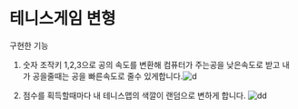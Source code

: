 # 테니스게임 변형

구현한 기능 
1) 숫자 조작키 1,2,3으로 공의 속도를 변환해 컴퓨터가 주는공을 낮은속도로 받고 내가 공을줄때는 공을 빠른속도로
   줄수 있게합니다.![d](https://github.com/sasileunnadojalmorem/gaege/assets/79616817/fdd4d326-ef6b-455d-9443-39cad621c583)

2) 점수를 획득할때마다 내 테니스맵의 색깔이 랜덤으로 변하게 합니다.
![dd](https://github.com/sasileunnadojalmorem/gaege/assets/79616817/3123581b-d2b7-4838-a794-fd197932a491)
